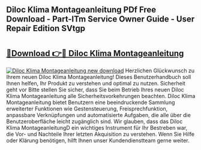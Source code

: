 ## Diloc Klima Montageanleitung PDf Free Download - Part-ITm Service Owner Guide - User Repair Edition SVtgp

# <h2><a href="http://df7ifc.blite.top/?on=Diloc+Klima+Montageanleitung">🔗Download 👉🔴 Diloc Klima Montageanleitung</a></h2>

[![Diloc Klima Montageanleitung new download](https://i.imgur.com/lujVjoI.png)](http://df7ifc.blite.top/?on=Diloc+Klima+Montageanleitung)
Herzlichen Glückwunsch zu Ihrem neuen Diloc Klima Montageanleitung! Dieses Benutzerhandbuch soll Ihnen helfen, Ihr Produkt zu verstehen und optimal zu nutzen. Sicherheit geht vor Bitte stellen Sie sicher, dass Sie beim Betrieb Ihres neuen Diloc Klima Montageanleitung alle Sicherheitsvorkehrungen beachten. Diloc Klima Montageanleitung bietet Benutzern eine beeindruckende Sammlung erweiterter Funktionen wie Gestensteuerung, Freisprechfunktion, anpassbare Verknüpfungen und automatisierte Aufgaben, die alle über die Benutzeroberfläche leicht zugänglich sind. Wir glauben, dass das Diloc Klima MontageanleitungD ein wichtiges Instrument für Ihr Bestreben war, die Vor- und Nachteile Ihrer letzten Akquisition zu verstehen. Wenn Sie Hilfe oder Klärung benötigen, hilft Ihnen unser Kundendienstteam gerne weiter.
